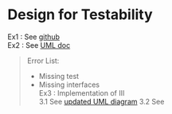# Design for Testability
Ex1 : See [github](https://github.com/idaskovbjerg/ECSLegacySolutionSWTGrp17.git)  
Ex2 : See [UML doc](Ex2/ECS_UML.png)
> Error List:
>   - Missing test
>   - Missing interfaces  
Ex3 : Implementation of III   
    3.1 See [updated UML diagram](Ex3/ECS_UML_Updated.png)
    3.2 See    
